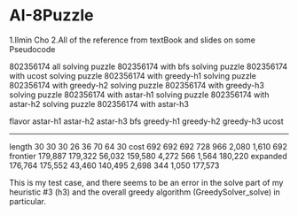 # AI-8Puzzle

1.Ilmin Cho
2.All of the reference from textBook and slides on some Pseudocode

802356174 all
solving puzzle 802356174 with bfs
solving puzzle 802356174 with ucost
solving puzzle 802356174 with greedy-h1
solving puzzle 802356174 with greedy-h2
solving puzzle 802356174 with greedy-h3
solving puzzle 802356174 with astar-h1
solving puzzle 802356174 with astar-h2
solving puzzle 802356174 with astar-h3

flavor      astar-h1    astar-h2    astar-h3         bfs   greedy-h1   greedy-h2   greedy-h3       ucost
--------  ----------  ----------  ----------  ----------  ----------  ----------  ----------  ----------
length            30          30          30          26          36          70          64          30
cost             692         692         692         728         966       2,080       1,610         692
frontier     179,887     179,322      56,032     159,580       4,272         566       1,564     180,220
expanded     176,764     175,552      43,460     140,495       2,698         344       1,050     177,573

This is my test case, and there seems to be an error in the solve part of my heuristic #3 (h3) 
 and the overall greedy algorithm (GreedySolver_solve) in particular.
